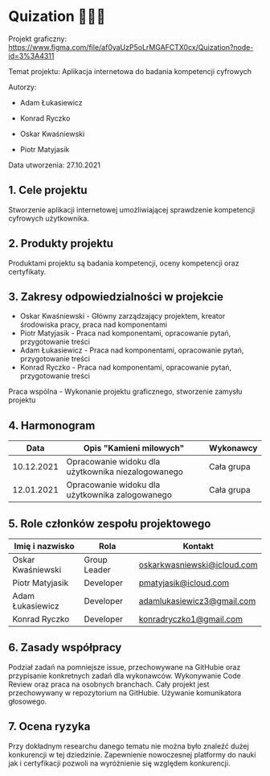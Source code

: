# Quization 👨🏻‍🏫

Projekt graficzny: https://www.figma.com/file/af0yaUzP5oLrMGAFCTX0cx/Quization?node-id=3%3A4311

Temat projektu: Aplikacja internetowa do badania kompetencji cyfrowych

Autorzy:

- Adam Łukasiewicz

- Konrad Ryczko

- Oskar Kwaśniewski

- Piotr Matyjasik

Data utworzenia: 27.10.2021

## 1. Cele projektu

Stworzenie aplikacji internetowej umożliwiającej sprawdzenie kompetencji cyfrowych użytkownika.

## 2. Produkty projektu

Produktami projektu są badania kompetencji, oceny kompetencji oraz certyfikaty.

## 3. Zakresy odpowiedzialności w projekcie

- Oskar Kwaśniewski - Główny zarządzający projektem, kreator środowiska pracy, praca nad komponentami 
- Piotr Matyjasik - Praca nad komponentami, opracowanie pytań, przygotowanie treści 
- Adam Łukasiewicz - Praca nad komponentami, opracowanie pytań, przygotowanie treści 
- Konrad Ryczko - Praca nad komponentami, opracowanie pytań, przygotowanie treści

Praca wspólna - Wykonanie projektu graficznego, stworzenie zamysłu projektu

## 4. Harmonogram

| Data       | Opis "Kamieni milowych"                            | Wykonawcy  |
| ---------- | -------------------------------------------------- | ---------- |
| 10.12.2021 | Opracowanie widoku dla użytkownika niezalogowanego | Cała grupa |
| 12.01.2021 | Opracowanie widoku dla użytkownika zalogowanego    | Cała grupa |

## 5. Role członków zespołu projektowego

| Imię i nazwisko   | Rola         | Kontakt                     |
| ----------------- | ------------ | --------------------------- |
| Oskar Kwaśniewski | Group Leader | oskarkwasniewski@icloud.com |
| Piotr Matyjasik   | Developer    | pmatyjasik@icloud.com       |
| Adam Łukasiewicz  | Developer    | adamlukasiewicz3@gmail.com  |
| Konrad Ryczko     | Developer    | konradryczko1@gmail.com     |

## 6. Zasady współpracy

Podział zadań na pomniejsze issue, przechowywane na GitHubie oraz przypisanie konkretnych zadań dla wykonawców. Wykonywanie Code Review oraz praca na osobnych branchach. Cały projekt jest przechowywany w repozytorium na GitHubie. Używanie komunikatora głosowego.

## 7. Ocena ryzyka

Przy dokładnym researchu danego tematu nie można było znaleźć dużej konkurencji w tej dziedzinie. Zapewnienie nowoczesnej platformy do nauki jak i certyfikacji pozwoli na wyróżnienie się względem konkurencji.

